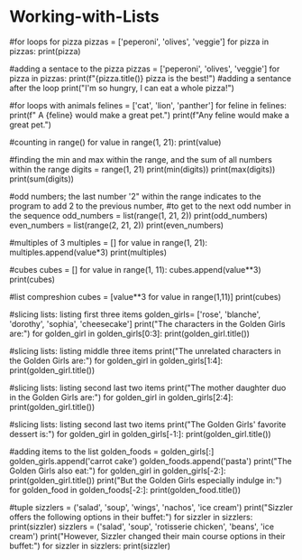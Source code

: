 # Working-with-Lists

#for loops for pizza
pizzas = ['peperoni', 'olives', 'veggie']
for pizza in pizzas:
    print(pizza)

#adding a sentace to the pizza
pizzas = ['peperoni', 'olives', 'veggie']
for pizza in pizzas:
    print(f"{pizza.title()} pizza is the best!")
    #adding a sentance after the loop
print("I'm so hungry, I can eat a whole pizza!")

#for loops with animals
felines = ['cat', 'lion', 'panther']
for feline in felines:
    print(f" A {feline} would make a great pet.")
print(f"Any feline would make a great pet.")

#counting in range()
for value in range(1, 21):
    print(value)
    

#finding the min and max within the range, and the sum of all numbers within the range
digits = range(1, 21)
print(min(digits))
print(max(digits))
print(sum(digits))

#odd numbers; the last number '2" within the range indicates to the program to add 2 to the previous number, 
#to get to the next odd number in the sequence
odd_numbers = list(range(1, 21, 2))
print(odd_numbers)
even_numbers = list(range(2, 21, 2))
print(even_numbers)

#multiples of 3
multiples = []
for value in range(1, 21):
    multiples.append(value*3)
print(multiples)

#cubes
cubes = []
for value in range(1, 11):
    cubes.append(value**3)
print(cubes)

#list compreshion
cubes = [value**3 for value in range(1,11)]
print(cubes)

#slicing lists: listing first three items
golden_girls= ['rose', 'blanche', 'dorothy', 'sophia', 'cheesecake']
print("The characters in the Golden Girls are:")
for golden_girl in golden_girls[0:3]:
    print(golden_girl.title())

#slicing lists: listing middle three items
print("The unrelated characters in the Golden Girls are:")
for golden_girl in golden_girls[1:4]:
    print(golden_girl.title())

#slicing lists: listing second last two items
print("The mother daughter duo in the Golden Girls are:")
for golden_girl in golden_girls[2:4]:
    print(golden_girl.title())

#slicing lists: listing second last two items
print("The Golden Girls' favorite dessert is:")
for golden_girl in golden_girls[-1:]:
    print(golden_girl.title())

#adding items to the list
golden_foods = golden_girls[:]
golden_girls.append('carrot cake')
golden_foods.append('pasta')
print("The Golden Girls also eat:")
for golden_girl in golden_girls[-2:]:
    print(golden_girl.title())
print("But the Golden Girls especially indulge in:")
for golden_food in golden_foods[-2:]:
    print(golden_food.title())

#tuple
sizzlers = ('salad', 'soup', 'wings', 'nachos', 'ice cream')
print("Sizzler offers the following options in their buffet:")
for sizzler in sizzlers:
    print(sizzler)
sizzlers = ('salad', 'soup', 'rotisserie chicken', 'beans', 'ice cream')
print("However, Sizzler changed their main course options in their buffet:")
for sizzler in sizzlers:
    print(sizzler)
